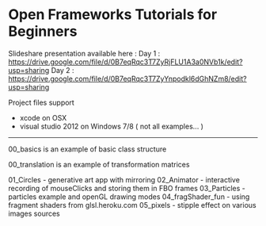 Open Frameworks Tutorials for Beginners
================================

Slideshare presentation available here : 
Day 1 : https://drive.google.com/file/d/0B7eqRqc3T7ZyRjFLU1A3a0NVb1k/edit?usp=sharing
Day 2 : https://drive.google.com/file/d/0B7eqRqc3T7ZyYnpodkl6dGhNZm8/edit?usp=sharing


Project files support
* xcode on OSX
* visual studio 2012 on Windows 7/8  ( not all examples... ) 

---------------------------------


00_basics is an example of basic class structure

00_translation is an example of transformation matrices


01_Circles - generative art app with mirroring
02_Animator - interactive recording of mouseClicks and storing them in FBO frames
03_Particles - particles example and openGL drawing modes
04_fragShader_fun - using fragment shaders from glsl.heroku.com
05_pixels - stipple effect on various images sources



